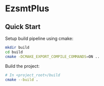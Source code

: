 # EzsmtPlus

## Quick Start

Setup build pipeline using cmake:

```sh
mkdir build
cd build
cmake -DCMAKE_EXPORT_COMPILE_COMMANDS=ON ..
```

Build the project:

``` sh
# In <project_root>/build
cmake --build .
```


